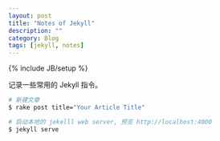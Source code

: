 ```yaml
---
layout: post
title: "Notes of Jekyll"
description: ""
category: Blog
tags: [jekyll, notes]
---
```

{% include JB/setup %}

记录一些常用的 Jekyll 指令。

```bash
# 新建文章
$ rake post title="Your Article Title"

# 启动本地的 jekelll web server, 预览 http://localhost:4000
$ jekyll serve

```
